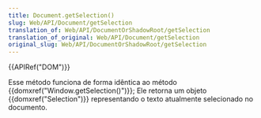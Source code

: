 ```yaml
---
title: Document.getSelection()
slug: Web/API/Document/getSelection
translation_of: Web/API/DocumentOrShadowRoot/getSelection
translation_of_original: Web/API/Document/getSelection
original_slug: Web/API/DocumentOrShadowRoot/getSelection
---
```

{{APIRef("DOM")}}

Esse método funciona de forma idêntica ao método {{domxref("Window.getSelection()")}}; Ele retorna um objeto {{domxref("Selection")}} representando o texto atualmente selecionado no documento.

